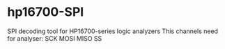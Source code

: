 # hp16700-SPI
SPI decoding tool for HP16700-series logic analyzers
This channels need for analyser:
SCK
MOSI
MISO
SS

